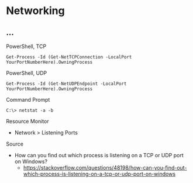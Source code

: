 # Networking

## ...

PowerShell, TCP

```
Get-Process -Id (Get-NetTCPConnection -LocalPort YourPortNumberHere).OwningProcess
```

PowerShell, UDP

```
Get-Process -Id (Get-NetUDPEndpoint -LocalPort YourPortNumberHere).OwningProcess
```

Command Prompt

```
C:\> netstat -a -b
```

Resource Monitor

* Network > Listening Ports

Source

* How can you find out which process is listening on a TCP or UDP port on Windows?
  * https://stackoverflow.com/questions/48198/how-can-you-find-out-which-process-is-listening-on-a-tcp-or-udp-port-on-windows
